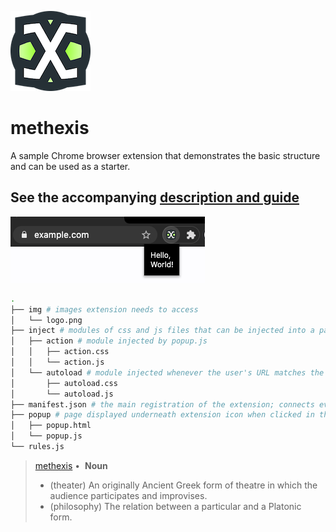 


![logo](/img/logo.png)
# methexis

A sample Chrome browser extension that demonstrates the basic structure and can be used
as a starter.

## See the accompanying [description and guide](https://mike.distro.work/build-a-chrome-extension-with-a-template-methexis)

![banner](/screenshots/banner.png)

```sh
.
├── img # images extension needs to access
│   └── logo.png
├── inject # modules of css and js files that can be injected into a page
│   ├── action # module injected by popup.js
│   │   ├── action.css
│   │   └── action.js
│   └── autoload # module injected whenever the user's URL matches the target in manifest.json
│       ├── autoload.css
│       └── autoload.js
├── manifest.json # the main registration of the extension; connects everything together
├── popup # page displayed underneath extension icon when clicked in the Chrome toolbar
│   ├── popup.html
│   └── popup.js
└── rules.js
```


> [methexis](https://en.wiktionary.org/wiki/methexis)  •  **Noun**
> - (theater) An originally Ancient Greek form of theatre in which the audience participates and improvises.
> - (philosophy) The relation between a particular and a Platonic form.
